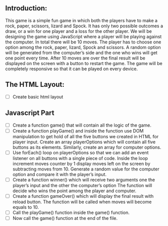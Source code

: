 ## Introduction:
This game is a simple fun game in which both the players have to make a rock, paper, scissors, lizard and Spock. It has only two possible outcomes a draw, or a win for one player and a loss for the other player. We will be designing the game using JavaScript where a player will be playing against the computer. In total there will be 10 moves. The player has to choose one option among the rock, paper, lizard, Spock and scissors. A random option will be generated from the computer’s side and the one who wins will get one point every time. After 10 moves are over the final result will be displayed on the screen with a button to restart the game. The game will be completely responsive so that it can be played on every device.


## The HTML Layout:
- [ ]  Create basic html layout


## Javascript Part
- [ ] Create a function game() that will contain all the logic of the game.
- [ ] Create a function playGame() and inside the function use DOM manipulation to get hold of all the five buttons we created in HTML for player input. Create an array playerOptions which will contain all five buttons as its elements. Similarly, create an array for computer options.
- [ ] Use forEach() loop on playerOptions so that we can add an event listener on all buttons with a single piece of code. Inside the loop increment moves counter by 1 display moves left on the screen by subtracting moves from 10. Generate a random value for the computer option and compare it with the player’s input.
- [ ] Create a function winner() which will receive two arguments one the player’s input and the other the computer’s option  The function will decide who wins the point among the player and computer.
- [ ] Create a function gameOver() which will display the final result with reload button. The function will be called when moves will become equals to 10.
- [ ] Call the playGame() function inside the game() function.
- [ ] Now call the game() function at the end of the file.